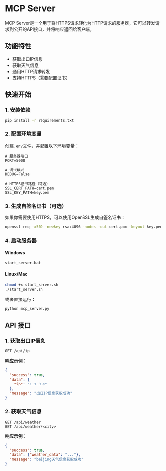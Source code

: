 # MCP Server

MCP Server是一个用于将HTTPS请求转化为HTTP请求的服务器，它可以转发请求到公开的API接口，并将响应返回给客户端。

## 功能特性

- 获取出口IP信息
- 获取天气信息
- 通用HTTP请求转发
- 支持HTTPS（需要配置证书）

## 快速开始

### 1. 安装依赖

```bash
pip install -r requirements.txt
```

### 2. 配置环境变量

创建`.env`文件，并配置以下环境变量：

```env
# 服务器端口
PORT=5000

# 调试模式
DEBUG=False

# HTTPS证书路径（可选）
SSL_CERT_PATH=cert.pem
SSL_KEY_PATH=key.pem
```

### 3. 生成自签名证书（可选）

如果你需要使用HTTPS，可以使用OpenSSL生成自签名证书：

```bash
openssl req -x509 -newkey rsa:4096 -nodes -out cert.pem -keyout key.pem -days 365
```

### 4. 启动服务器

#### Windows

```bash
start_server.bat
```

#### Linux/Mac

```bash
chmod +x start_server.sh
./start_server.sh
```

或者直接运行：

```bash
python mcp_server.py
```

## API 接口

### 1. 获取出口IP信息

```
GET /api/ip
```

**响应示例：**

```json
{
  "success": true,
  "data": {
    "ip": "1.2.3.4"
  },
  "message": "出口IP信息获取成功"
}
```

### 2. 获取天气信息

```
GET /api/weather
GET /api/weather/<city>
```

**响应示例：**

```json
{
  "success": true,
  "data": {"weather_data": "..."},
  "message": "beijing天气信息获取成功"
}
```